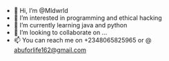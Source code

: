 - 👋 Hi, I’m @Mldwrld
- 👀 I’m interested in programming and ethical hacking
- 🌱 I’m currently learning java and python
- 💞️ I’m looking to collaborate on ...
- 📫 You can reach me on +2348065825965 or @ abuforlife162@gmail.com

<!---
Mldwrld/Mldwrld is a ✨ special ✨ repository because its `README.md` (this file) appears on your GitHub profile.
You can click the Preview link to take a look at your changes.
--->
